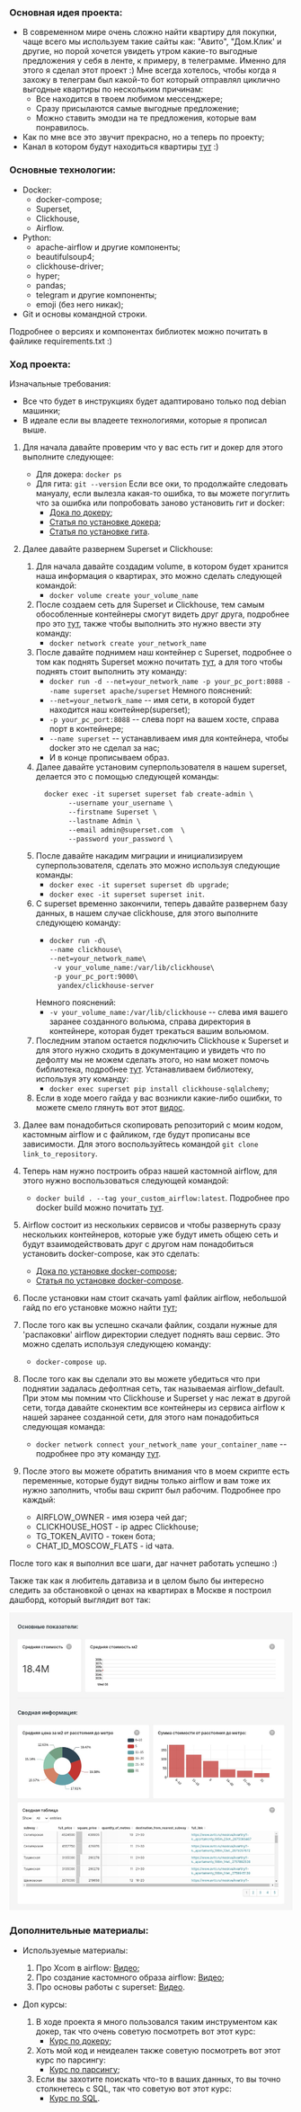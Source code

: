 ### Основная идея проекта:

- В современном мире очень сложно найти квартиру для покупки, чаще всего мы используем такие сайты как: "Авито", "Дом.Клик' и другие, 
но порой хочется увидеть утром какие-то выгодные предложения у себя в ленте, к примеру, в телеграмме. Именно для этого я сделал этот проект :) 
Мне всегда хотелось, чтобы когда я захожу в телеграм был какой-то бот который отправлял циклично выгодные квартиры по нескольким причинам:
  - Все находится в твоем любимом мессенджере;
  - Сразу присылаются самые выгодные предложение;
  - Можно ставить эмодзи на те предложения, которые вам понравилось.
- Как по мне все это звучит прекрасно, но а теперь по проекту;
- Канал в котором будут находиться квартиры [тут](https://t.me/moscow_flats_bot) :)

### Основные технологии:

- Docker:
  - docker-compose; 
  - Superset,
  - Clickhouse,
  - Airflow.
- Python:
  - apache-airflow и другие компоненты;
  - beautifulsoup4;
  - clickhouse-driver;
  - hyper;
  - pandas;
  - telegram и другие компоненты;
  - emoji (без него никак);
- Git и основы командной строки.

Подробнее о версиях и компонентах библиотек можно почитать в файлике requirements.txt :) 

### Ход проекта:

Изначальные требования:
- Все что будет в инструкциях будет адаптировано только под debian машинки;
- В идеале если вы владеете технологиями, которые я прописал выше.

1. Для начала давайте проверим что у вас есть гит и докер для этого выполните следующее:
   - Для докера:
     ```docker ps```
   - Для гита:
     ```git --version```
   Если все оки, то продолжайте следовать мануалу, если вылезла какая-то ошибка, то вы можете погуглить что за ошибка или попробовать
   заново установить гит и docker: 
      - [Дока по докеру](https://docs.docker.com/engine/install/ubuntu/);
      - [Статья по установке докера](https://www.digitalocean.com/community/tutorials/how-to-install-and-use-docker-on-ubuntu-20-04-ru);
      - [Статья по установке гита](https://www.digitalocean.com/community/tutorials/how-to-install-git-on-ubuntu-20-04).

2. Далее давайте развернем Superset и Clickhouse:
   1. Для начала давайте создадим volume, в котором будет хранится наша информация о квартирах, это можно сделать следующей командой:
      - ```docker volume create your_volume_name```
   2. После создаем сеть для Superset и Clickhouse, тем самым обособленные контейнеры смогут видеть друг друга, подробнее про это
      [тут](https://www.youtube.com/watch?v=bKFMS5C4CG0), также чтобы выполнить это нужно ввести эту команду:
      - ```docker network create your_network_name```
   3. После давайте поднимем наш контейнер с Superset, подробнее о том как поднять Superset можно почитать 
      [тут](https://hub.docker.com/r/apache/superset), а для того чтобы поднять стоит выполнить эту команду:
      - ```docker run -d --net=your_network_name -p your_pc_port:8088 --name superset apache/superset```
   Немного пояснений:
      - ```--net=your_network_name``` -- имя сети, в которой будет находится наш контейнер(superset);
      - ```-p your_pc_port:8088``` -- слева порт на вашем хосте, справа порт в контейнере;
      - ```--name superset``` -- устанавливаем имя для контейнера, чтобы docker это не сделал за нас;
      - И в конце прописываем образ.
   4. Далее давайте установим суперпользователя в нашем superset, делается это с помощью следующей команды:
      ``` 
        docker exec -it superset superset fab create-admin \
              --username your_username \
              --firstname Superset \ 
              --lastname Admin \ 
              --email admin@superset.com  \
              --password your_password \
      ```
   5. После давайте накадим миграции и инициализируем суперпользователя, сделать это можно используя следующие команды:
      - ```docker exec -it superset superset db upgrade```;
      - ```docker exec -it superset superset init```.
   6. С superset временно закончили, теперь давайте развернем базу данных, в нашем случае clickhouse, для этого 
      выполните следующею команду:
      - ```
        docker run -d\
        --name clickhouse\
        --net=your_network_name\
         -v your_volume_name:/var/lib/clickhouse\
         -p your_pc_port:9000\
          yandex/clickhouse-server
        ```
      Немного пояснений:
      - ```-v your_volume_name:/var/lib/clickhouse``` -- слева имя вашего заранее созданного вольюма, справа директория
      в контейнере, которая будет трекаться вашим вольюмом.
   7. Последним этапом остается подключить  Clickhouse к Superset и для этого нужно сходить в документацию и увидеть что 
      по дефолту мы не можем сделать этого, но нам может помочь библиотека, подробнее 
      [тут](https://superset.apache.org/docs/databases/clickhouse/). Устанавливаем библиотеку, используя эту команду:
      - ```docker exec superset pip install clickhouse-sqlalchemy```;
   8. Если в ходе моего гайда у вас возникли какие-либо ошибки, то можете смело глянуть вот этот [видос](https://www.youtube.com/watch?v=I1h2YaWW9PE&t=1s).

3. Далее вам понадобиться скопировать репозиторий с моим кодом, кастомным airflow и с файликом, где будут прописаны все зависимости.
   Для этого воспользуйтесь командой  ```git clone link_to_repository```.
4. Теперь нам нужно построить образ нашей кастомной airflow, для этого нужно воспользоваться следующей командой:
   - ```docker build . --tag your_custom_airflow:latest```. 
   Подробнее про docker build можно почитать [тут](https://docs.docker.com/engine/reference/commandline/build/).
5. Airflow состоит из нескольких сервисов и чтобы развернуть сразу нескольких контейнеров, которые уже будут иметь общею сеть 
   и будут взаимодействовать друг с другом нам понадобиться установить docker-compose, как это сделать:
   - [Дока по установке docker-compose](https://docs.docker.com/compose/install/);
   - [Статья по установке docker-compose](https://www.digitalocean.com/community/tutorials/how-to-install-and-use-docker-compose-on-ubuntu-20-04).
6. После установки нам стоит скачать yaml файлик airflow, небольшой гайд по его установке можно найти [тут](https://airflow.apache.org/docs/apache-airflow/2.5.1/docker-compose.yaml);
7. После того как вы успешно скачали файлик, создали нужные для 'распаковки' airflow директории следует поднять ваш сервис.
   Это можно сделать используя следующею команду:
   - ```docker-compose up```.
8. После того как вы сделали это вы можете убедиться что при поднятии задалась дефолтная сеть, так называемая airflow_default. При этом 
   мы помним что Clickhouse и Superset у нас лежат в другой сети, тогда давайте сконектим все контейнеры из сервиса airflow к нашей
   заранее созданной сети, для этого нам понадобиться следующая команда:
   - ```docker network connect your_network_name your_container_name``` -- подробнее про эту команду [тут](https://docs.docker.com/engine/reference/commandline/network_connect/). 
9. После этого вы можете обратить внимания что в моем скрипте есть переменные, которые будут видны только airflow и вам тоже их нужно
    заполнить, чтобы ваш скрипт был рабочим. Подробнее про каждый:
    - AIRFLOW_OWNER - имя юзера чей даг;
    - CLICKHOUSE_HOST - ip адрес Clickhouse;
    - TG_TOKEN_AVITO - токен бота;
    - CHAT_ID_MOSCOW_FLATS - id чата. 

После того как я выполнил все шаги, даг начнет работать успешно :)  

Также так как я любитель датавиза и в целом было бы интересно следить за обстановкой о ценах на квартирах в Москве я построил дашборд,
который выглядит вот так: 

![Dashboard](dashboard.jpg)

### Дополнительные материалы:

- Используемые материалы:
     1. Про Xcom в airflow: [Видео](https://www.youtube.com/watch?v=8veO7-SN5ZY);
     2. Про создание кастомного образа airflow: [Видео](https://www.youtube.com/watch?v=0UepvC9X4HY&t=165s);
     3. Про основы работы с superset: [Видео](https://www.youtube.com/watch?v=EW1dr9sdsyQ).

- Доп курсы:
     1. В ходе проекта я много пользовался таким инструментом как докер, так что очень советую посмотреть вот этот курс:
        - [Курс по докеру](https://karpov.courses/docker);
     2. Хоть мой код и неидеален также советую посмотреть вот этот курс по парсингу:
        - [Курс по парсингу](https://stepik.org/course/104774/info);
     3. Если вы захотите поискать что-то в ваших данных, то вы точно столкнетесь с SQL, так что советую вот этот курс:
        - [Курс по SQL](https://karpov.courses/simulator-sql).


